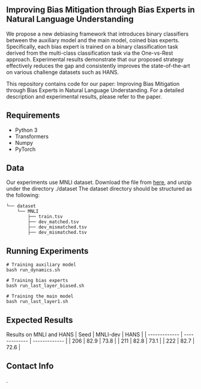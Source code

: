 ## Improving Bias Mitigation through Bias Experts in Natural Language Understanding
We propose a new debiasing framework that introduces binary classifiers between the auxiliary model and the main model, coined bias experts. Specifically, each bias expert is trained on a binary classification task derived from the multi-class classification task via the One-vs-Rest approach. Experimental results demonstrate that our proposed strategy effectively reduces the gap and consistently improves the state-of-the-art on various challenge datasets such as HANS.

This repository contains code for our paper: Improving Bias Mitigation through Bias Experts in Natural Language Understanding. For a detailed description and experimental results, please refer to the paper.

## Requirements
- Python 3
- Transformers
- Numpy
- PyTorch

## Data
Our experiments use MNLI dataset. Download the file from [here](https://dl.fbaipublicfiles.com/glue/data/MNLI.zip), and unzip under the directory ./dataset The dataset directory should be structured as the following:
```
└── dataset 
    └── MNLI
        ├── train.tsv
        ├── dev_matched.tsv
        ├── dev_mismatched.tsv
        ├── dev_mismatched.tsv
```

## Running Experiments
    # Training auxiliary model
    bash run_dynamics.sh

    # Training bias experts
    bash run_last_layer_biased.sh

    # Training the main model
    bash run_last_layer1.sh

## Expected Results
Results on MNLI and HANS
| Seed | MNLI-dev  | HANS |
| ------------- | ------------- | ------------- |
| 206 | 82.9 | 73.8 |
| 211 | 82.8 | 73.1 |
| 222 | 82.7 | 72.6 |

## Contact Info
.
